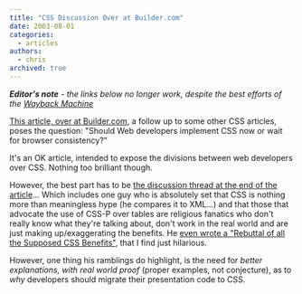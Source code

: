 ```yaml
---
title: "CSS Discussion Over at Builder.com"
date: 2003-08-01
categories:
  - articles
authors:
  - chris
archived: true
---
```


_**Editor's note** - the links below no longer work, despite the best efforts of the [Wayback Machine](https://web.archive.org/index.jsp)_

[This article, over at Builder.com](https://web.archive.org/web/20040904060809/http://builder.com.com/article.jhtml?id=u00220030724ton01.htm "Builder.com CSS article"), a follow up to some other CSS articles, poses the question: "Should Web developers implement CSS now or wait for browser consistency?"

It's an OK article, intended to expose the divisions between web developers over CSS. Nothing too brilliant though.

However, the best part has to be [the discussion thread at the end of the article](https://web.archive.org/web/20040904060809/http://builder.com.com/forumdiscuss/thread_detail.jhtml?thread_id=133697 "Discussion thread for CSS article")... Which includes one guy who is absolutely set that CSS is nothing more than meaningless hype (he compares it to XML...) and that those that advocate the use of CSS-P over tables are religious fanatics who don't really know what they're talking about, don't work in the real world and are just making up/exaggerating the benefits. He [even wrote a "Rebuttal of all the Supposed CSS Benefits"](https://web.archive.org/web/20040904060809/http://www.decloak.com/Products/Dreamweaver/NestedTemplates/TablesOrLayers.aspx "Hilarious CSS 'Rebuttal' Page..."), that I find just hilarious.

However, one thing his ramblings do highlight, is the need for _better explanations, with real world proof_ (proper examples, not conjecture), as to _why_ developers should migrate their presentation code to CSS.

